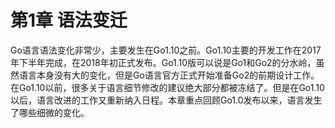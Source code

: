 # 第1章 语法变迁

Go语言语法变化非常少，主要发生在Go1.10之前。Go1.10主要的开发工作在2017年下半年完成，在2018年初正式发布。Go1.10版可以说是Go1和Go2的分水岭，虽然语言本身没有大的变化，但是Go语言官方正式开始准备Go2的前期设计工作。在Go1.10以前，很多关于语言细节修改的建议绝大部分都被冻结了。但是在Go1.10以后，语言改进的工作又重新纳入日程。本章重点回顾Go1.0发布以来，语言发生了哪些细微的变化。

